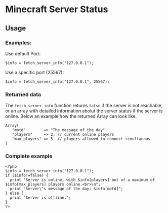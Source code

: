 Minecraft Server Status
=======================

Usage
-----

### Examples:

Use default Port:

    $info = fetch_server_info("127.0.0.1");

Use a specific port (25567):

    $info = fetch_server_info("127.0.0.1", 25567);

### Returned data

The `fetch_server_info` function returns `false` if the server is not reachable,
or an array with detailed information aboiut the server status if the server is
online. Below an example how the returned Array can look like.

    Array(
       "motd"        => "The message of the day",
       "players"     => 2, // current online players
       "max_players" => 5  // players allowed to connect simultanous
    )

### Complete example

    <?php
    $info = fetch_server_info("127.0.0.1");
    if ($info!=false) {
      print "Server is online, with $info[players] out of a maximum of $info[max_players] players online.<br>\n";
      print "Server\'s message of the day: $info[motd]";
    } else {
      print "Server is offline.";
    }
    ?>
